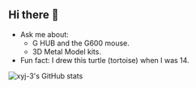 ## Hi there 👋

- Ask me about:
  - G HUB and the G600 mouse.
  - 3D Metal Model kits.
- Fun fact: I drew this turtle (tortoise) when I was 14.

![xyj-3's GitHub stats](https://github-readme-stats-y2n7.vercel.app/api?username=xyj-3&show_icons=true&include_all_commits=true&show=reviews)

<!-- &rank_icon=percentile -->

<!-- ![Top Langs](https://github-readme-stats-y2n7.vercel.app/api/top-langs/?username=xyj-3&layout=compact&hide=html,css,dockerfile,c%23,kotlin,shell&exclude_repo=csc263-notes,csc108,csc148,csc165,csc207,csc207-p,csc207-p-p1,csc209,csc209-a,csc263,csc301,csc309,csc311-a3,csc311-a4,csc336,csc343,csc369-1,csc369-1-a,csc369-a1-proposal,csc369-markus,csc384-a3,csc384-a4,csc401-a1,csc401-a2,csc401-a3,csc443-a1,csc458-a1,csc458-a2,csc485-a1,csc485-a2,tracker-android,tracker-web&langs_count=8&size_weight=0.5&count_weight=0.5) -->

<!-- &card_width=400 -->
<!-- quotes,android -->
<!-- &size_weight=1&count_weight=0 -->
<!-- &exclude_repo=csc263-notes,csc108,csc148,csc165,csc207,csc207-a,csc207-p,csc207-p-p1,csc209,csc209-a,csc263,csc301,csc309,csc311-a3,csc311-a4,csc336,csc343,csc369-1,csc369-1-a,csc369-a1-proposal,csc369-markus,csc384-a3,csc384-a4,csc401-a1,csc401-a2,csc401-a3,csc443-a1,csc458-a1,csc458-a2,csc485-a1,csc485-a2 -->

<!--
**xyj-3/xyj-3** is a ✨ _special_ ✨ repository because its `README.md` (this file) appears on your GitHub profile.

Here are some ideas to get you started:

- 🔭 I’m currently working on ...
- 🌱 I’m currently learning ...
- 👯 I’m looking to collaborate on ...
- 🤔 I’m looking for help with ...
- 💬 Ask me about ...
- 📫 How to reach me: ...
- 😄 Pronouns: ...
- ⚡ Fun fact: ...
-->
